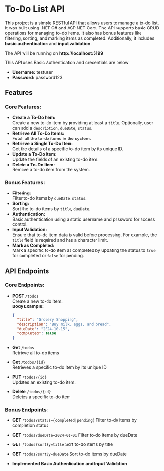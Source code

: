 # To-Do List API

This project is a simple RESTful API that allows users to manage a to-do list. It was built using .NET C# and ASP.NET Core. The API supports basic CRUD operations for managing to-do items. It also has bonus features like filtering, sorting, and marking items as completed. Additionally, it includes **basic authentication** and **input validation**.

The API will be running on **http://localhost:5199**

This API uses Basic Authentication and credentials are below
- **Username:** testuser
- **Password:** password123

## Features

### Core Features:
- **Create a To-Do Item:**  
  Create a new to-do item by providing at least a `title`. Optionally, user can add a `description`, `dueDate`, `status`.
- **Retrieve All To-Do Items:**  
  Fetch all the to-do items in the system.
- **Retrieve a Single To-Do Item:**  
  Get the details of a specific to-do item by its unique ID.
- **Update a To-Do Item:**  
  Update the fields of an existing to-do item.
- **Delete a To-Do Item:**  
  Remove a to-do item from the system.
  
### Bonus Features:
- **Filtering:**  
  Filter to-do items by `dueDate`, `status`.
- **Sorting:**  
  Sort the to-do items by `title`, `dueDate`.
- **Authentication:**  
  Basic authentication using a static username and password for access control.
- **Input Validation:**  
  Ensure that to-do item data is valid before processing. For example, the `title` field is required and has a character limit.
- **Mark as Completed:**  
  Mark a specific to-do item as completed by updating the status to `true` for completed or `false` for pending.

## API Endpoints

### Core Endpoints:
- **POST** `/todos`  
  Create a new to-do item.  
  **Body Example:**
  ```json
  {
    "title": "Grocery Shopping",
    "description": "Buy milk, eggs, and bread",
    "dueDate": "2024-10-15",
    "completed": false
  }

- **Get** `/todos`  
  Retrieve all to-do items

- **Get** `/todos/{id}`  
  Retrieves a specific to-do item by its unique ID

- **PUT** `/todos/{id}`  
  Updates an existing to-do item.

- **Delete** `/todos/{id}`  
  Deletes a specific to-do item

### Bonus Endpoints:
- **GET** `/todos?status={completed|pending}`
  Filter to-do items by completion status

- **GET** `/todos?dueDate=2024-01-01`
  Filter to-do items by dueDate

- **GET** `/todos?sortBy=title`
  Sort to-do items by title

- **GET** `/todos?sortBy=dueDate`
  Sort to-do items by dueDate

- **Implemented Basic Authentication and Input Validation**
